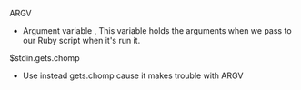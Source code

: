 ARGV
- Argument variable , This variable holds the arguments when we pass to our Ruby script when it's run it.

$stdin.gets.chomp
- Use instead gets.chomp cause it makes trouble with ARGV
